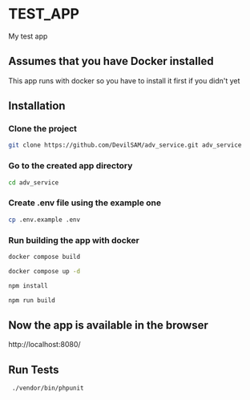 # TEST_APP

My test app

## Assumes that you have Docker installed
This app runs with docker so you have to install it first if you didn't yet

## Installation

### Clone the project
```bash
git clone https://github.com/DevilSAM/adv_service.git adv_service
```

### Go to the created app directory
```bash
cd adv_service
```

### Create .env file using the example one

```bash
cp .env.example .env
```

### Run building the app with docker
```bash
docker compose build
```

```bash
docker compose up -d
```

```bash
npm install
```

```bash
npm run build
```


## Now the app is available in the browser
http://localhost:8080/


## Run Tests
```bash
 ./vendor/bin/phpunit
```

